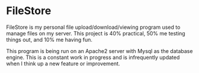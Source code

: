 # FileStore

FileStore is my personal file upload/download/viewing program used to manage files on my server.
This project is 40% practical, 50% me testing things out, and 10% me having fun.

This program is being run on an Apache2 server with Mysql as the database engine.
This is a constant work in progress and is infrequently updated when I think up a new feature or improvement.
